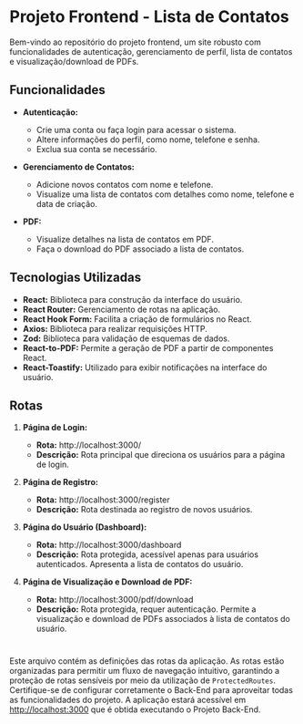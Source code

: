 # Projeto Frontend - Lista de Contatos

Bem-vindo ao repositório do projeto frontend, um site robusto com funcionalidades de autenticação, gerenciamento de perfil, lista de contatos e visualização/download de PDFs.

## Funcionalidades

- **Autenticação:**

  - Crie uma conta ou faça login para acessar o sistema.
  - Altere informações do perfil, como nome, telefone e senha.
  - Exclua sua conta se necessário.

- **Gerenciamento de Contatos:**

  - Adicione novos contatos com nome e telefone.
  - Visualize uma lista de contatos com detalhes como nome, telefone e data de criação.

- **PDF:**
  - Visualize detalhes na lista de contatos em PDF.
  - Faça o download do PDF associado a lista de contatos.

## Tecnologias Utilizadas

- **React:** Biblioteca para construção da interface do usuário.
- **React Router:** Gerenciamento de rotas na aplicação.
- **React Hook Form:** Facilita a criação de formulários no React.
- **Axios:** Biblioteca para realizar requisições HTTP.
- **Zod:** Biblioteca para validação de esquemas de dados.
- **React-to-PDF:** Permite a geração de PDF a partir de componentes React.
- **React-Toastify:** Utilizado para exibir notificações na interface do usuário.

## Rotas

1. **Página de Login:**

   - **Rota:** http://localhost:3000/
   - **Descrição:** Rota principal que direciona os usuários para a página de login.

2. **Página de Registro:**

   - **Rota:** http://localhost:3000/register
   - **Descrição:** Rota destinada ao registro de novos usuários.

3. **Página do Usuário (Dashboard):**

   - **Rota:** http://localhost:3000/dashboard
   - **Descrição:** Rota protegida, acessível apenas para usuários autenticados. Apresenta a lista de contatos do usuário.

4. **Página de Visualização e Download de PDF:**
   - **Rota:** http://localhost:3000/pdf/download
   - **Descrição:** Rota protegida, requer autenticação. Permite a visualização e download de PDFs associados à lista de contatos do usuário.

#

Este arquivo contém as definições das rotas da aplicação. As rotas estão organizadas para permitir um fluxo de navegação intuitivo, garantindo a proteção de rotas sensíveis por meio da utilização de `ProtectedRoutes`. Certifique-se de configurar corretamente o Back-End para aproveitar todas as funcionalidades do projeto. A aplicação estará acessível em [http://localhost:3000](http://localhost:3000) que é obtida executando o Projeto Back-End.
